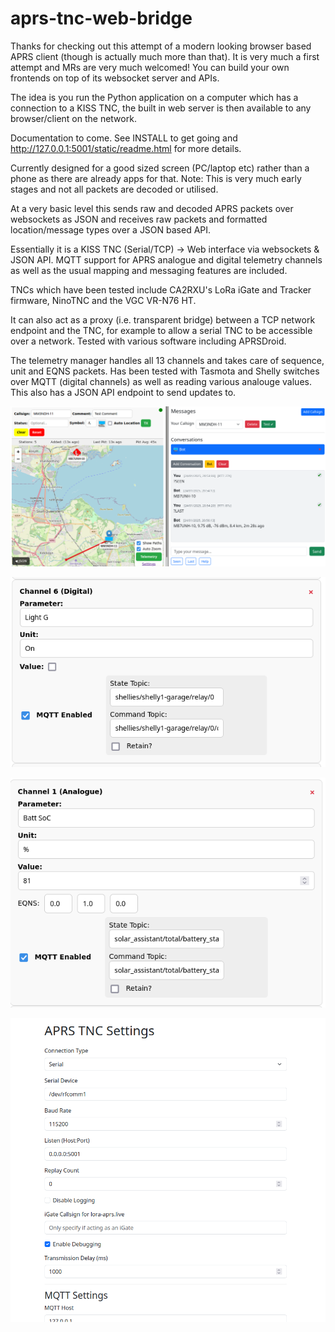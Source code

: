 # aprs-tnc-web-bridge

Thanks for checking out this attempt of a modern looking browser based APRS client (though is actually much more than that). It is very much a first attempt and MRs are very much welcomed! You can build your own frontends on top of its websocket server and APIs.

The idea is you run the Python application on a computer which has a connection to a KISS TNC, the built in web server is then available to any browser/client on the network.

Documentation to come. See INSTALL to get going and http://127.0.0.1:5001/static/readme.html for more details. 

Currently designed for a good sized screen (PC/laptop etc) rather than a phone as there are already apps for that. Note: This is very much early stages and not all packets are decoded or utilised.

At a very basic level this sends raw and decoded APRS packets over websockets as JSON and receives raw packets and formatted location/message types over a JSON based API.

Essentially it is a KISS TNC (Serial/TCP) -> Web interface via websockets & JSON API. MQTT support for APRS analogue and digital telemetry channels as well as the usual mapping and messaging features are included.

TNCs which have been tested include CA2RXU's LoRa iGate and Tracker firmware, NinoTNC and the VGC VR-N76 HT.

It can also act as a proxy (i.e. transparent bridge) between a TCP network endpoint and the TNC, for example to allow a serial TNC to be accessible over a network. Tested with various software including APRSDroid.

The telemetry manager handles all 13 channels and takes care of sequence, unit and EQNS packets. Has been tested with Tasmota and Shelly switches over MQTT (digital channels) as well as reading various analouge values. This also has a JSON API endpoint to send updates to.

![map](images/map-messages.png)


![digi](images/digital-telemetry.png)

![analogue](images/analogue-telemetry.png)

![settings](images/settings.png)
